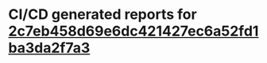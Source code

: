 # CI/CD generated reports for [2c7eb458d69e6dc421427ec6a52fd1ba3da2f7a3](https://github.com/hydephp/develop/commit/2c7eb458d69e6dc421427ec6a52fd1ba3da2f7a3)
